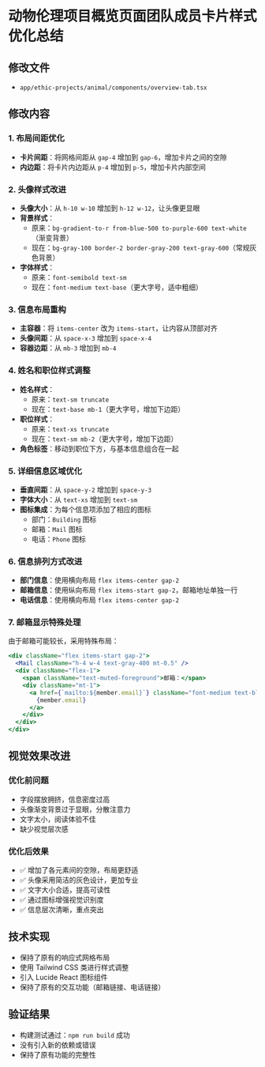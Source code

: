 # 动物伦理项目概览页面团队成员卡片样式优化总结

## 修改文件
- `app/ethic-projects/animal/components/overview-tab.tsx`

## 修改内容

### 1. 布局间距优化
- **卡片间距**：将网格间距从 `gap-4` 增加到 `gap-6`，增加卡片之间的空隙
- **内边距**：将卡片内边距从 `p-4` 增加到 `p-5`，增加卡片内部空间

### 2. 头像样式改进
- **头像大小**：从 `h-10 w-10` 增加到 `h-12 w-12`，让头像更显眼
- **背景样式**：
  - 原来：`bg-gradient-to-r from-blue-500 to-purple-600 text-white`（渐变背景）
  - 现在：`bg-gray-100 border-2 border-gray-200 text-gray-600`（常规灰色背景）
- **字体样式**：
  - 原来：`font-semibold text-sm`
  - 现在：`font-medium text-base`（更大字号，适中粗细）

### 3. 信息布局重构
- **主容器**：将 `items-center` 改为 `items-start`，让内容从顶部对齐
- **头像间距**：从 `space-x-3` 增加到 `space-x-4`
- **容器边距**：从 `mb-3` 增加到 `mb-4`

### 4. 姓名和职位样式调整
- **姓名样式**：
  - 原来：`text-sm truncate`
  - 现在：`text-base mb-1`（更大字号，增加下边距）
- **职位样式**：
  - 原来：`text-xs truncate`
  - 现在：`text-sm mb-2`（更大字号，增加下边距）
- **角色标签**：移动到职位下方，与基本信息组合在一起

### 5. 详细信息区域优化
- **垂直间距**：从 `space-y-2` 增加到 `space-y-3`
- **字体大小**：从 `text-xs` 增加到 `text-sm`
- **图标集成**：为每个信息项添加了相应的图标
  - 部门：`Building` 图标
  - 邮箱：`Mail` 图标  
  - 电话：`Phone` 图标

### 6. 信息排列方式改进
- **部门信息**：使用横向布局 `flex items-center gap-2`
- **邮箱信息**：使用纵向布局 `flex items-start gap-2`，邮箱地址单独一行
- **电话信息**：使用横向布局 `flex items-center gap-2`

### 7. 邮箱显示特殊处理
由于邮箱可能较长，采用特殊布局：
```jsx
<div className="flex items-start gap-2">
  <Mail className="h-4 w-4 text-gray-400 mt-0.5" />
  <div className="flex-1">
    <span className="text-muted-foreground">邮箱：</span>
    <div className="mt-1">
      <a href={`mailto:${member.email}`} className="font-medium text-blue-600 hover:text-blue-800 break-all">
        {member.email}
      </a>
    </div>
  </div>
</div>
```

## 视觉效果改进

### 优化前问题
- 字段摆放拥挤，信息密度过高
- 头像渐变背景过于显眼，分散注意力
- 文字太小，阅读体验不佳
- 缺少视觉层次感

### 优化后效果
- ✅ 增加了各元素间的空隙，布局更舒适
- ✅ 头像采用简洁的灰色设计，更加专业
- ✅ 文字大小合适，提高可读性
- ✅ 通过图标增强视觉识别度
- ✅ 信息层次清晰，重点突出

## 技术实现
- 保持了原有的响应式网格布局
- 使用 Tailwind CSS 类进行样式调整
- 引入 Lucide React 图标组件
- 保持了原有的交互功能（邮箱链接、电话链接）

## 验证结果
- 构建测试通过：`npm run build` 成功
- 没有引入新的依赖或错误
- 保持了原有功能的完整性 